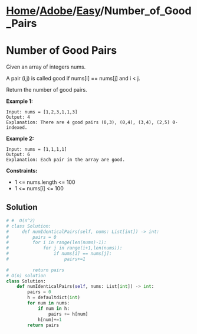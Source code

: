 # [Home](./../..)/[Adobe](./..)/[Easy](./)/Number_of_Good_Pairs
<h1>Number of Good Pairs</h1>

<p>
Given an array of integers nums.

A pair (i,j) is called good if nums[i] == nums[j] and i < j.

Return the number of good pairs.
</p>

<b>Example 1:</b>

    Input: nums = [1,2,3,1,1,3]
    Output: 4
    Explanation: There are 4 good pairs (0,3), (0,4), (3,4), (2,5) 0-indexed.
    
<b>Example 2:</b>

    Input: nums = [1,1,1,1]
    Output: 6
    Explanation: Each pair in the array are good.

<b>Constraints:</b>

- 1 <= nums.length <= 100
- 1 <= nums[i] <= 100

<h2>Solution</h2>

```python
# #  O(n^2)
# class Solution:
#     def numIdenticalPairs(self, nums: List[int]) -> int:
#         pairs = 0
#         for i in range(len(nums)-1):
#             for j in range(i+1,len(nums)):
#                 if nums[i] == nums[j]:
#                     pairs+=1
                    
#         return pairs
# O(n) solution
class Solution:
    def numIdenticalPairs(self, nums: List[int]) -> int:
        pairs = 0
        h = defaultdict(int)
        for num in nums:
            if num in h:
                pairs += h[num]
            h[num]+=1
        return pairs
```
